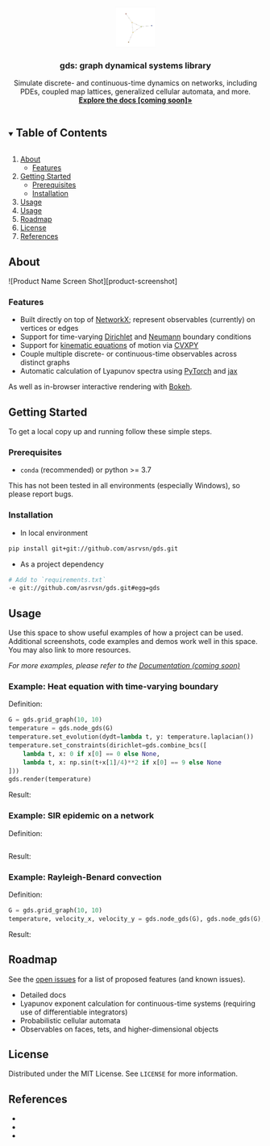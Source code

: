 <!-- PROJECT LOGO -->
<br />
<p align="center">
  <a href="https://github.com/github_username/repo_name">
    <img src="images/logo.png" alt="Logo" width="80" height="80">
  </a>

  <h3 align="center">gds: graph dynamical systems library</h3>

  <p align="center">
    Simulate discrete- and continuous-time dynamics on networks, including PDEs, coupled map lattices, generalized cellular automata, and more.
    <br />
    <a href="https://a0s.co/docs/gds"><strong>Explore the docs [coming soon]»</strong></a>
  </p>
</p>



<!-- TABLE OF CONTENTS -->
<details open="open">
  <summary><h2 style="display: inline-block">Table of Contents</h2></summary>
  <ol>
    <li>
      <a href="#about">About</a>
      <ul>
        <li><a href="#features">Features</a></li>
      </ul>
    </li>
    <li>
      <a href="#getting-started">Getting Started</a>
      <ul>
        <li><a href="#prerequisites">Prerequisites</a></li>
        <li><a href="#installation">Installation</a></li>
      </ul>
    </li>
    <li><a href="#usage">Usage</a></li>
     <li><a href="#gallery">Usage</a></li>
    <li><a href="#roadmap">Roadmap</a></li>
    <li><a href="#license">License</a></li>
    <li><a href="#references">References</a></li>
  </ol>
</details>



<!-- ABOUT THE PROJECT -->
## About

![Product Name Screen Shot][product-screenshot]


### Features

* Built directly on top of [NetworkX](https://networkx.org/); represent observables (currently) on vertices or edges 
* Support for time-varying [Dirichlet](https://en.wikipedia.org/wiki/Dirichlet_boundary_condition) and [Neumann](https://en.wikipedia.org/wiki/Neumann_boundary_condition) boundary conditions 
* Support for [kinematic equations](https://en.wikipedia.org/wiki/Kinematics) of motion via [CVXPY](https://www.cvxpy.org/)
* Couple multiple discrete- or continuous-time observables across distinct graphs
* Automatic calculation of Lyapunov spectra using [PyTorch](https://pytorch.org/) and [jax](https://github.com/google/jax)

As well as in-browser interactive rendering with [Bokeh](https://bokeh.org/).


<!-- GETTING STARTED -->
## Getting Started

To get a local copy up and running follow these simple steps.

### Prerequisites

* `conda` (recommended) or python >= 3.7 

This has not been tested in all environments (especially Windows), so please report bugs.

### Installation

* In local environment
```sh
pip install git+git://github.com/asrvsn/gds.git
```
* As a project dependency
```sh
# Add to `requirements.txt`
-e git://github.com/asrvsn/gds.git#egg=gds
```


<!-- USAGE EXAMPLES -->
## Usage

Use this space to show useful examples of how a project can be used. Additional screenshots, code examples and demos work well in this space. You may also link to more resources.

_For more examples, please refer to the [Documentation (coming soon)](https://a0s.co/docs/gds)_

### Example: Heat equation with time-varying boundary

Definition:
```python
G = gds.grid_graph(10, 10)
temperature = gds.node_gds(G)
temperature.set_evolution(dydt=lambda t, y: temperature.laplacian())
temperature.set_constraints(dirichlet=gds.combine_bcs([
	lambda t, x: 0 if x[0] == 0 else None,
	lambda t, x: np.sin(t+x[1]/4)**2 if x[0] == 9 else None
]))
gds.render(temperature)
```

Result:

### Example: SIR epidemic on a network

Definition:
```python

```

Result:

### Example: Rayleigh-Benard convection

Definition:
```python
G = gds.grid_graph(10, 10)
temperature, velocity_x, velocity_y = gds.node_gds(G), gds.node_gds(G), gds.node_gds(G)

```

Result:


<!-- ROADMAP -->
## Roadmap

See the [open issues](https://github.com/github_username/repo_name/issues) for a list of proposed features (and known issues).

* Detailed docs
* Lyapunov exponent calculation for continuous-time systems (requiring use of differentiable integrators)
* Probabilistic cellular automata
* Observables on faces, tets, and higher-dimensional objects


<!-- LICENSE -->
## License

Distributed under the MIT License. See `LICENSE` for more information.


<!-- ACKNOWLEDGEMENTS -->
## References

* []()
* []()
* []()
